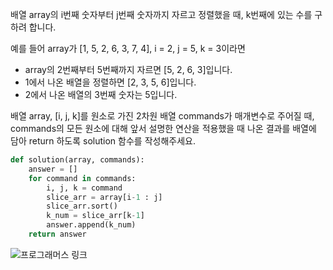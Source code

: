배열 array의 i번째 숫자부터 j번째 숫자까지 자르고 정렬했을 때, k번째에 있는 수를 구하려 합니다.

예를 들어 array가 [1, 5, 2, 6, 3, 7, 4], i = 2, j = 5, k = 3이라면
* array의 2번째부터 5번째까지 자르면 [5, 2, 6, 3]입니다.
* 1에서 나온 배열을 정렬하면 [2, 3, 5, 6]입니다.
* 2에서 나온 배열의 3번째 숫자는 5입니다.

배열 array, [i, j, k]를 원소로 가진 2차원 배열 commands가 매개변수로 주어질 때,  
commands의 모든 원소에 대해 앞서 설명한 연산을 적용했을 때 나온 결과를 배열에 담아 return 하도록 solution 함수를 작성해주세요.

```python
def solution(array, commands):
    answer = []
    for command in commands:
        i, j, k = command
        slice_arr = array[i-1 : j]
        slice_arr.sort()
        k_num = slice_arr[k-1]
        answer.append(k_num)
    return answer
```
![프로그래머스 링크](https://programmers.co.kr/learn/courses/30/lessons/42748?language=python3)
